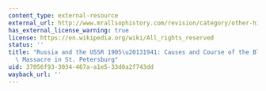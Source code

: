 ```yaml
---
content_type: external-resource
external_url: http://www.mrallsophistory.com/revision/category/other-history-topics/russia-and-the-ussr-1905-1941
has_external_license_warning: true
license: https://en.wikipedia.org/wiki/All_rights_reserved
status: ''
title: "Russia and the USSR 1905\u20131941: Causes and Course of the Bloody Sunday\
  \ Massacre in St. Petersburg"
uid: 37056f93-3034-467a-a1e5-33d0a2f743dd
wayback_url: ''
---
```

